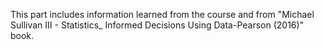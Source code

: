 This part includes information learned from the course and from "Michael Sullivan III - Statistics_ Informed Decisions Using Data-Pearson (2016)" book.
